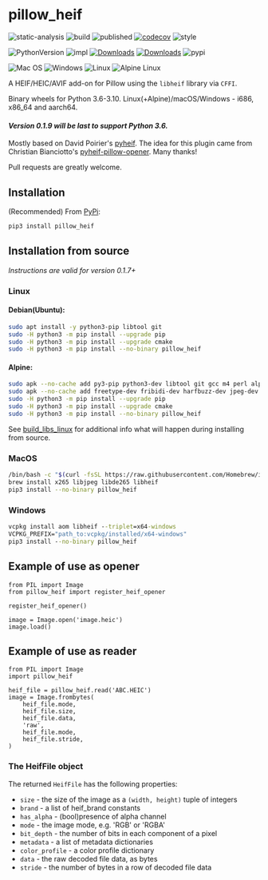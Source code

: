 # pillow_heif

![static-analysis](https://github.com/bigcat88/pillow_heif/actions/workflows/analysis-coverage.yml/badge.svg)
![build](https://github.com/bigcat88/pillow_heif/actions/workflows/create-release-draft.yml/badge.svg)
![published](https://github.com/bigcat88/pillow_heif/actions/workflows/publish-pypi.yaml/badge.svg)
[![codecov](https://codecov.io/gh/bigcat88/pillow_heif/branch/master/graph/badge.svg?token=JY64F2OL6V)](https://codecov.io/gh/bigcat88/pillow_heif)
![style](https://img.shields.io/badge/code%20style-black-000000.svg)

![PythonVersion](https://img.shields.io/badge/python-3.6%20%7C%203.7%20%7C%203.8%20%7C%203.9%20%7C%203.10-blue)
![impl](https://img.shields.io/pypi/implementation/pillow_heif)
[![Downloads](https://static.pepy.tech/personalized-badge/pillow-heif?period=total&units=international_system&left_color=grey&right_color=orange&left_text=Downloads)](https://pepy.tech/project/pillow-heif)
[![Downloads](https://static.pepy.tech/personalized-badge/pillow-heif?period=month&units=international_system&left_color=grey&right_color=orange&left_text=Downloads/Month)](https://pepy.tech/project/pillow-heif)
![pypi](https://img.shields.io/pypi/v/pillow_heif.svg)

![Mac OS](https://img.shields.io/badge/mac%20os-FCC624?style=for-the-badge&logoColor=white)
![Windows](https://img.shields.io/badge/Windows-0078D6?style=for-the-badge&logo=windows&logoColor=white)
![Linux](https://img.shields.io/badge/Linux-FCC624?style=for-the-badge&logo=linux&logoColor=black)
![Alpine Linux](https://img.shields.io/badge/Alpine_Linux-0078D6.svg?style=for-the-badge&logo=alpine-linux&logoColor=white)

A HEIF/HEIC/AVIF add-on for Pillow using the `libheif` library via `CFFI`.

Binary wheels for Python 3.6-3.10. Linux(+Alpine)/macOS/Windows - i686, x86_64 and aarch64.

#### **_Version 0.1.9 will be last to support Python 3.6._**

Mostly based on David Poirier's [pyheif](https://github.com/carsales/pyheif).
The idea for this plugin came from Christian Bianciotto's [pyheif-pillow-opener](https://github.com/ciotto/pyheif-pillow-opener).
Many thanks!

Pull requests are greatly welcome.

## Installation
(Recommended) From [PyPi](https://pypi.org/project/pillow-heif/):

```bash
pip3 install pillow_heif
```


## Installation from source
_Instructions are valid for version 0.1.7+_

### Linux

#### Debian(Ubuntu):
```bash
sudo apt install -y python3-pip libtool git
sudo -H python3 -m pip install --upgrade pip
sudo -H python3 -m pip install --upgrade cmake
sudo -H python3 -m pip install --no-binary pillow_heif
```


#### Alpine:
```bash
sudo apk --no-cache add py3-pip python3-dev libtool git gcc m4 perl alpine-sdk
sudo apk --no-cache add freetype-dev fribidi-dev harfbuzz-dev jpeg-dev lcms2-dev openjpeg-dev tiff-dev zlib-dev
sudo -H python3 -m pip install --upgrade pip
sudo -H python3 -m pip install --upgrade cmake
sudo -H python3 -m pip install --no-binary pillow_heif
```

See [build_libs_linux](https://github.com/bigcat88/pillow_heif/blob/master/libheif/build_libs.py) for additional info what will happen during installing from source.


### MacOS
```bash
/bin/bash -c "$(curl -fsSL https://raw.githubusercontent.com/Homebrew/install/HEAD/install.sh)"
brew install x265 libjpeg libde265 libheif
pip3 install --no-binary pillow_heif
```

### Windows
```bat
vcpkg install aom libheif --triplet=x64-windows
VCPKG_PREFIX="path_to:vcpkg/installed/x64-windows"
pip3 install --no-binary pillow_heif
```

## Example of use as opener
```python3
from PIL import Image
from pillow_heif import register_heif_opener

register_heif_opener()

image = Image.open('image.heic')
image.load()
```

## Example of use as reader
```python3
from PIL import Image
import pillow_heif

heif_file = pillow_heif.read('ABC.HEIC')
image = Image.frombytes(
    heif_file.mode,
    heif_file.size,
    heif_file.data,
    'raw',
    heif_file.mode,
    heif_file.stride,
)
```

### The HeifFile object

The returned `HeifFile` has the following properties:

* `size` - the size of the image as a `(width, height)` tuple of integers
* `brand` - a list of heif_brand constants
* `has_alpha`  - (bool)presence of alpha channel
* `mode` - the image mode, e.g. 'RGB' or 'RGBA'
* `bit_depth` - the number of bits in each component of a pixel
* `metadata` - a list of metadata dictionaries
* `color_profile` - a color profile dictionary
* `data` - the raw decoded file data, as bytes
* `stride` - the number of bytes in a row of decoded file data
